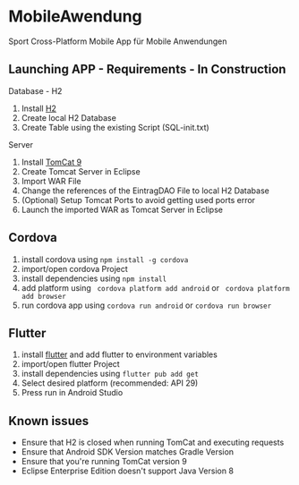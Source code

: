 # MobileAwendung
Sport Cross-Platform Mobile App für Mobile Anwendungen

## Launching APP - Requirements - In Construction
Database - H2
1. Install [H2](https://www.h2database.com/html/download.html)
2. Create local H2 Database
3. Create Table using the existing Script (SQL-init.txt)

Server
1. Install [TomCat 9](https://tomcat.apache.org/download-90.cgi)
2. Create Tomcat Server in Eclipse
3. Import WAR File
4. Change the references of the EintragDAO File to local H2 Database
5. (Optional) Setup Tomcat Ports to avoid getting used ports error
6. Launch the imported WAR as Tomcat Server in Eclipse

## Cordova
1. install cordova using ```npm install -g cordova```
2. import/open cordova Project
3. install dependencies using ```npm install```
4. add platform using ``` cordova platform add android``` or ``` cordova platform add browser```
5. run cordova app using ```cordova run android``` or ```cordova run browser```

## Flutter
1. install [flutter](https://flutter.dev/docs/get-started/install/windows) and add flutter to environment variables
2. import/open flutter Project
3. install dependencies using ```flutter pub add get```
4. Select desired platform (recommended: API 29)
5. Press run in Android Studio

## Known issues
- Ensure that H2 is closed when running TomCat and executing requests
- Ensure that Android SDK Version matches Gradle Version
- Ensure that you're running TomCat version 9
- Eclipse Enterprise Edition doesn't support Java Version 8

